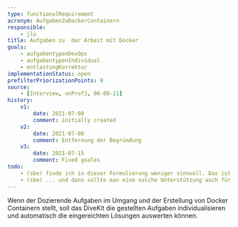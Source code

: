 ```yaml
---
type: functionalRequirement
acronym: AufgabenZuDockerContainern
responsible: 
    - jlü
title: Aufgaben zu  der Arbeit mit Docker 
goals: 
    - aufgabentypenDevOps
    - aufgabentypenIndividual
    - entlastungKorrektur
implementationStatus: open
prefilterPriorizationPoints: 0
source:
    - [Interview, nnProf3, 00-00-21]
history:
    v1:
        date: 2021-07-08
        comment: initially created
    v2:
        date: 2021-07-08
        comment: Entfernung der Begründung
    v3:
        date: 2021-07-15
        comment: Fixed goales
todo:
    - (sbe) finde ich in dieser Formulierung weniger sinnvoll. Das ist doch eine allgemeine Eigenschaft, die man nicht spezifisch für die Google Cloud wiederholen muss. Wäre es nicht sinnvoller, stattdessen eine Art "Plugin" oder Erweiterungs-API für Deployment in die Google Cloud zu fordern?
    - (sbe) ... und dann sollte man eine solche Unterstützung auch für den Erstellungsprozess von Aufgaben fordern, z.B. in Form von Test-Libraries.
---
```


Wenn der Dozierende Aufgaben im Umgang und der Erstellung von Docker Containern stellt, soll das DiveKit die gestellten Aufgaben
individualisieren und automatisch die eingereichten Lösungen auswerten können.



